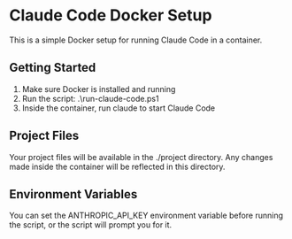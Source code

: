 ﻿# Claude Code Docker Setup

This is a simple Docker setup for running Claude Code in a container.

## Getting Started

1. Make sure Docker is installed and running
2. Run the script: .\run-claude-code.ps1
3. Inside the container, run claude to start Claude Code

## Project Files

Your project files will be available in the ./project directory. Any changes made inside the container will be reflected in this directory.

## Environment Variables

You can set the ANTHROPIC_API_KEY environment variable before running the script, or the script will prompt you for it.
